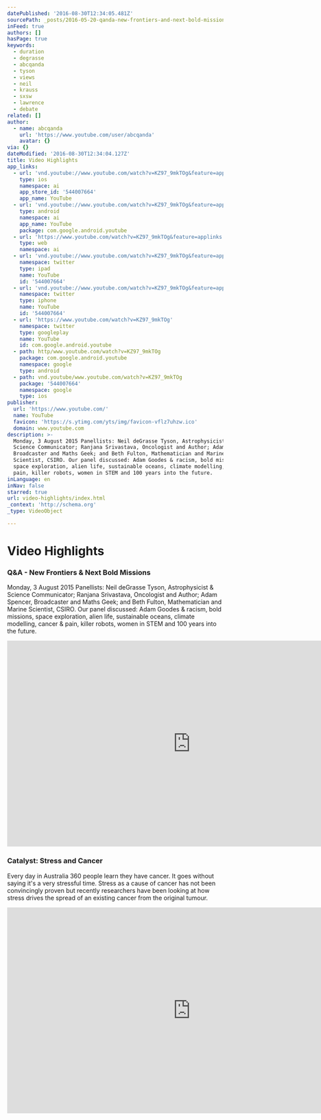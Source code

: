 ```yaml
---
datePublished: '2016-08-30T12:34:05.481Z'
sourcePath: _posts/2016-05-20-qanda-new-frontiers-and-next-bold-missions.md
inFeed: true
authors: []
hasPage: true
keywords:
  - duration
  - degrasse
  - abcqanda
  - tyson
  - views
  - neil
  - krauss
  - sxsw
  - lawrence
  - debate
related: []
author:
  - name: abcqanda
    url: 'https://www.youtube.com/user/abcqanda'
    avatar: {}
via: {}
dateModified: '2016-08-30T12:34:04.127Z'
title: Video Highlights
app_links:
  - url: 'vnd.youtube://www.youtube.com/watch?v=KZ97_9mkTOg&feature=applinks'
    type: ios
    namespace: ai
    app_store_id: '544007664'
    app_name: YouTube
  - url: 'vnd.youtube://www.youtube.com/watch?v=KZ97_9mkTOg&feature=applinks'
    type: android
    namespace: ai
    app_name: YouTube
    package: com.google.android.youtube
  - url: 'https://www.youtube.com/watch?v=KZ97_9mkTOg&feature=applinks'
    type: web
    namespace: ai
  - url: 'vnd.youtube://www.youtube.com/watch?v=KZ97_9mkTOg&feature=applinks'
    namespace: twitter
    type: ipad
    name: YouTube
    id: '544007664'
  - url: 'vnd.youtube://www.youtube.com/watch?v=KZ97_9mkTOg&feature=applinks'
    namespace: twitter
    type: iphone
    name: YouTube
    id: '544007664'
  - url: 'https://www.youtube.com/watch?v=KZ97_9mkTOg'
    namespace: twitter
    type: googleplay
    name: YouTube
    id: com.google.android.youtube
  - path: http/www.youtube.com/watch?v=KZ97_9mkTOg
    package: com.google.android.youtube
    namespace: google
    type: android
  - path: vnd.youtube/www.youtube.com/watch?v=KZ97_9mkTOg
    package: '544007664'
    namespace: google
    type: ios
publisher:
  url: 'https://www.youtube.com/'
  name: YouTube
  favicon: 'https://s.ytimg.com/yts/img/favicon-vflz7uhzw.ico'
  domain: www.youtube.com
description: >-
  Monday, 3 August 2015 Panellists: Neil deGrasse Tyson, Astrophysicist &
  Science Communicator; Ranjana Srivastava, Oncologist and Author; Adam Spencer,
  Broadcaster and Maths Geek; and Beth Fulton, Mathematician and Marine
  Scientist, CSIRO. Our panel discussed: Adam Goodes & racism, bold missions,
  space exploration, alien life, sustainable oceans, climate modelling, cancer &
  pain, killer robots, women in STEM and 100 years into the future.
inLanguage: en
inNav: false
starred: true
url: video-highlights/index.html
_context: 'http://schema.org'
_type: VideoObject

---
```

# Video Highlights

### Q&A - New Frontiers & Next Bold Missions

Monday, 3 August 2015 Panellists: Neil deGrasse Tyson, Astrophysicist & Science Communicator; Ranjana Srivastava, Oncologist and Author; Adam Spencer, Broadcaster and Maths Geek; and Beth Fulton, Mathematician and Marine Scientist, CSIRO. Our panel discussed: Adam Goodes & racism, bold missions, space exploration, alien life, sustainable oceans, climate modelling, cancer & pain, killer robots, women in STEM and 100 years into the future.

<iframe src="https://cdn.embedly.com/widgets/media.html?src=https%3A%2F%2Fwww.youtube.com%2Fembed%2FKZ97_9mkTOg%3Ffeature%3Doembed&amp;url=http%3A%2F%2Fwww.youtube.com%2Fwatch%3Fv%3DKZ97_9mkTOg&amp;image=https%3A%2F%2Fi.ytimg.com%2Fvi%2FKZ97_9mkTOg%2Fhqdefault.jpg&amp;key=b7d04c9b404c499eba89ee7072e1c4f7&amp;type=text%2Fhtml&amp;schema=youtube" width="854" height="480" scrolling="no" frameborder="0" allowfullscreen="" style=""></iframe>

### Catalyst: Stress and Cancer

Every day in Australia 360 people learn they have cancer. It goes without saying it's a very stressful time. Stress as a cause of cancer has not been convincingly proven but recently researchers have been looking at how stress drives the spread of an existing cancer from the original tumour.

<iframe src="https://cdn.embedly.com/widgets/media.html?src=https%3A%2F%2Fwww.youtube.com%2Fembed%2FCWg90-oOZ3I%3Ffeature%3Doembed&amp;url=http%3A%2F%2Fwww.youtube.com%2Fwatch%3Fv%3DCWg90-oOZ3I&amp;image=https%3A%2F%2Fi.ytimg.com%2Fvi%2FCWg90-oOZ3I%2Fhqdefault.jpg&amp;key=b7d04c9b404c499eba89ee7072e1c4f7&amp;type=text%2Fhtml&amp;schema=youtube" width="854" height="480" scrolling="no" frameborder="0" allowfullscreen="" style=""></iframe>
